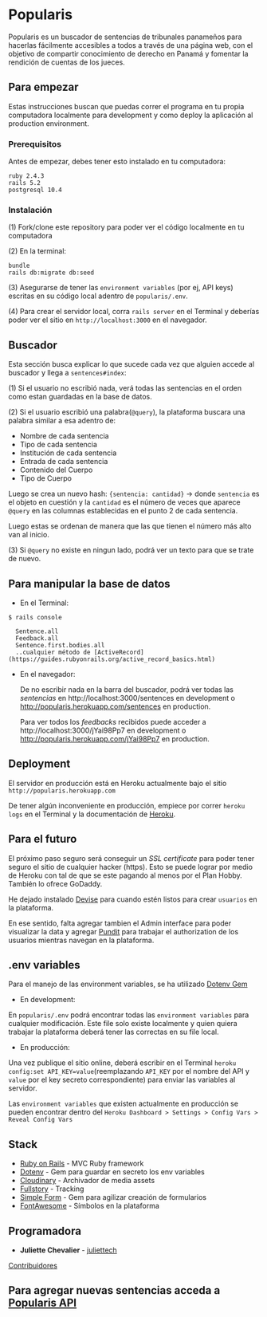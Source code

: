 # Popularis

Popularis es un buscador de sentencias de tribunales panameños para hacerlas fácilmente accesibles a todos a través de una página web, con el objetivo de compartir conocimiento de derecho en Panamá y fomentar la rendición de cuentas de los jueces.

## Para empezar

Estas instrucciones buscan que puedas correr el programa en tu propia computadora localmente para development y como deploy la aplicación al production environment.

### Prerequisitos

Antes de empezar, debes tener esto instalado en tu computadora:

```
ruby 2.4.3
rails 5.2
postgresql 10.4
```

### Instalación

(1) Fork/clone este repository para poder ver el código localmente en tu computadora <br>

(2) En la terminal:

```
bundle
rails db:migrate db:seed
```

(3) Asegurarse de tener las `environment variables` (por ej, API keys) escritas en su código local adentro de `popularis/.env`.

(4) Para crear el servidor local, corra `rails server` en el Terminal y deberías poder ver el sitio en `http://localhost:3000` en el navegador.

## Buscador

Esta sección busca explicar lo que sucede cada vez que alguien accede al buscador y llega a `sentences#index`:

(1) Si el usuario no escribió nada, verá todas las sentencias en el orden como estan guardadas en la base de datos.

(2) Si el usuario escribió una palabra(`@query`), la plataforma buscara una palabra similar a esa adentro de:

 * Nombre de cada sentencia
 * Tipo de cada sentencia
 * Institución de cada sentencia
 * Entrada de cada sentencia
 * Contenido del Cuerpo
 * Tipo de Cuerpo

  Luego se crea un nuevo hash: `{sentencia: cantidad}` -> donde `sentencia` es el objeto en cuestión y la `cantidad` es el número de veces que aparece `@query` en las columnas establecidas en el punto 2 de cada sentencia.

  Luego estas se ordenan de manera que las que tienen el número más alto van al inicio.

(3) Si `@query` no existe en ningun lado, podrá ver un texto para que se trate de nuevo.

## Para manipular la base de datos

* En el Terminal:

```
$ rails console

  Sentence.all
  Feedback.all
  Sentence.first.bodies.all
  ..cualquier método de [ActiveRecord](https://guides.rubyonrails.org/active_record_basics.html)
```

* En el navegador:

  De no escribir nada en la barra del buscador, podrá ver todas las *sentencias* en http://localhost:3000/sentences en development o http://popularis.herokuapp.com/sentences en production.

  Para ver todos los *feedbacks* recibidos puede acceder a http://localhost:3000/jYai98Pp7 en development o http://popularis.herokuapp.com/jYai98Pp7 en production.

## Deployment

El servidor en producción está en Heroku actualmente bajo el sitio `http://popularis.herokuapp.com` <br>

De tener algún inconveniente en producción, empiece por correr `heroku logs` en el Terminal y la documentación de [Heroku](https://devcenter.heroku.com/).

## Para el futuro

El próximo paso seguro será conseguir un _SSL certificate_ para poder tener seguro el sitio de cualquier hacker (https). Esto se puede lograr por medio de Heroku con tal de que se este pagando al menos por el Plan Hobby. También lo ofrece GoDaddy.

He dejado instalado [Devise](https://github.com/plataformatec/devise) para cuando estén listos para crear `usuarios` en la plataforma.

En ese sentido, falta agregar tambien el Admin interface para poder visualizar la data y agregar [Pundit](https://github.com/varvet/pundit) para trabajar el authorization de los usuarios mientras navegan en la plataforma.

## .env variables

Para el manejo de las environment variables, se ha utilizado [Dotenv Gem](https://github.com/bkeepers/dotenv)

* En development:

En `popularis/.env` podrá encontrar todas las `environment variables` para cualquier modificación. Este file solo existe localmente y quien quiera trabajar la plataforma deberá tener las correctas en su file local.

* En producción:

Una vez publique el sitio online, deberá escribir en el Terminal `heroku config:set API_KEY=value`(reemplazando `API_KEY` por el nombre del API y `value` por el key secreto correspondiente) para enviar las variables al servidor.

Las `environment variables` que existen actualmente en producción se pueden encontrar dentro del `Heroku Dashboard > Settings > Config Vars > Reveal Config Vars`

## Stack

* [Ruby on Rails](https://guides.rubyonrails.org/getting_started.html) - MVC Ruby framework
* [Dotenv](https://github.com/bkeepers/dotenv) - Gem para guardar en secreto los env variables
* [Cloudinary](https://cloudinary.com/) - Archivador de  media assets
* [Fullstory](https://www.fullstory.com/) - Tracking
* [Simple Form](https://github.com/plataformatec/simple_form) - Gem para agilizar creación de formularios
* [FontAwesome](https://fontawesome.com/) - Símbolos en la plataforma

## Programadora

* **Juliette Chevalier** - [juliettech](https://github.com/juliet-tech)

[Contribuidores](https://github.com/your/project/contributors)

## Para agregar nuevas sentencias acceda a [Popularis API](https://github.com/juliet-tech/popularis-api)
